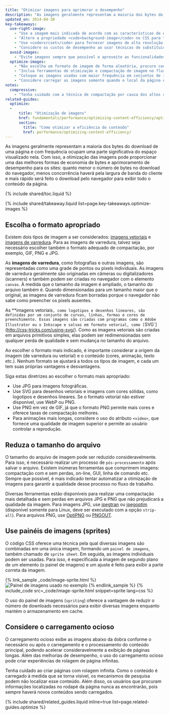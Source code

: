 ```yaml
---
title: "Otimizar imagens para aprimorar o desempenho"
description: "As imagens geralmente representam a maioria dos bytes do download de uma página e com frequência ocupam uma parte significativa do espaço visualizado nela."
updated_on: 2014-04-30
key-takeaways:
  use-right-image:
    - "Use a imagem mais indicada de acordo com as características de exibição, considerando o tamanho da tela, a resolução do dispositivo e o layout da página."
    - "Altere a propriedade <code>background-image</code> no CSS para telas com alto DPI usando consultas de mídia com <code>min-resolution</code> e <code>-webkit-min-device-pixel-ratio</code>."
    - "Use <code>srcset</code> para fornecer imagens de alta resolução junto com a imagem de 1x na marcação."
    - "Considere os custos de desempenho ao usar técnicas de substituição de imagem JavaScript ou ao veicular imagens de alta resolução fortemente compactadas em dispositivos com resoluções inferiores."
  avoid-images:
    - "Evite imagens sempre que possível e aproveite as funcionalidades do navegador. Use caracteres unicode no lugar das imagens e substitua ícones complexos por fontes de ícones."
  optimize-images:
    - "Não escolha um formato de imagem de forma aleatória, procure conhecer os diferentes formatos disponíveis e use o mais indicado para seu caso."
    - "Inclua ferramentas de otimização e compactação de imagem no fluxo de trabalho para reduzir o tamanho dos arquivos."
    - "Coloque as imagens usadas com maior frequência em conjuntos de imagens (sprites) para reduzir o número de solicitações http."
    - "Considere carregar as imagens somente quando o local da página em que elas se encontram for visualizado, reduzindo assim o tempo de carregamento inicial da página."
notes:
  compressive:
    - "Tenha cuidado com a técnica de compactação por causa dos altos custos associados de memória e decodificação.  O redimensionamento de grandes imagens para adequação a telas menores custa caro e pode se tornar uma tarefa difícil em dispositivos mais antigos, cuja memória e capacidade de processamento são reduzidas."
related-guides:
  optimize:
  -
      title: "Otimização de imagens"
      href: fundamentals/performance/optimizing-content-efficiency/optimize-encoding-and-transfer.html#image-optimization
      section:
        title: "Como otimizar a eficiência do conteúdo"
        href: performance/optimizing-content-efficiency/
---
```


<p class="intro">
  As imagens geralmente representam a maioria dos bytes do download de uma página e com frequência ocupam uma parte significativa do espaço visualizado nela. Com isso, a otimização das imagens pode proporcionar uma das melhores formas de economia de bytes e aprimoramento de desempenho para os sites: quanto menor o número de bytes no download do navegador, menos concorrência haverá pela largura de banda do cliente e mais rápido será feito o download pelo navegador para exibir todo o conteúdo da página.
</p>

{% include shared/toc.liquid %}

{% include shared/takeaway.liquid list=page.key-takeaways.optimize-images %}

## Escolha o formato apropriado

Existem dois tipos de imagem a ser considerados: [imagens vetoriais](http://pt.wikipedia.org/wiki/Desenho_vetorial) e [imagens de varredura](http://pt.wikipedia.org/wiki/Raster). Para as imagens de varredura, talvez seja necessário escolher também o formato adequado de compactação, por exemplo, GIF, PNG e JPG.

As **imagens de varredura**, como fotografias e outras imagens, são representadas como uma grade de pontos ou pixels individuais. As imagens de varredura geralmente são originadas em câmeras ou digitalizadores (scanners) e também podem ser criadas no navegador com o elemento `canvas`.  À medida que o tamanho da imagem é ampliado, o tamanho do arquivo também é.  Quando dimensionadas para um tamanho maior que o original, as imagens de varredura ficam borradas porque o navegador não sabe como preencher os pixels ausentes.

As **imagens vetoriais`, como logotipos e desenhos lineares, são definidas por um conjunto de curvas, linhas, formas e cores de preenchimento. Essas imagens são criadas com programas como o Adobe Illustrator ou o Inkscape e salvas em formato vetorial, como [`SVG`](http://css-tricks.com/using-svg/).  Como as imagens vetoriais são criadas em arquivos primitivos simples, elas podem ser redimensionadas sem qualquer perda de qualidade e sem mudança no tamanho do arquivo.

Ao escolher o formato mais indicado, é importante considerar a origem da imagem (de varredura ou vetorial) e o conteúdo (cores, animação, texto etc.). Nenhum formato se ajustará a todos os tipos de imagem, e cada um tem suas próprias vantagens e desvantagens.

Siga estas diretrizes ao escolher o formato mais apropriado:

* Use JPG para imagens fotográficas.
* Use SVG para desenhos vetoriais e imagens com cores sólidas, como logotipos e desenhos lineares.
  Se o formato vetorial não estiver disponível, use WebP ou PNG.
* Use PNG em vez de GIF, já que o formato PNG permite mais cores e oferece taxas de compactação melhores.
* Para animações mais longas, considere o uso do atributo `<video>`, que fornece uma qualidade de imagem superior e permite ao usuário controlar a reprodução.

## Reduza o tamanho do arquivo

O tamanho do arquivo de imagem pode ser reduzido consideravelmente. Para isso, é necessário realizar um processo de `pós-processamento` após salvar o arquivo. Existem inúmeras ferramentas que comprimem imagens: compactação com e sem perdas, on-line, GUI, linha de comando etc.  Sempre que possível, é mais indicado tentar automatizar a otimização de imagens para garantir a qualidade desse processo no fluxo de trabalho.

Diversas ferramentas estão disponíveis para realizar uma compactação mais detalhada e sem perdas em arquivos JPG e PNG que não prejudicará a qualidade da imagem. Para imagens JPG, use [jpegtran](http://jpegclub.org/) ou [jpegoptim](http://freshmeat.net/projects/jpegoptim/) (disponível somente para Linux, deve ser executado com a opção `strip-all`). Para arquivos PNG, use [OptiPNG](http://optipng.sourceforge.net/) ou [PNGOUT](http://www.advsys.net/ken/util/pngout.htm).

## Use painéis de imagens (sprites)

O código CSS oferece uma técnica pela qual diversas imagens são combinadas em uma única imagem, formando um `painel de imagens`, também chamado de `sprite sheet`. Em seguida, as imagens individuais podem ser usadas. Para isso, é especificada a imagem de segundo plano de um elemento (o painel de imagens) e um ajuste é feito para exibir a parte correta da imagem.

{% link_sample _code/image-sprite.html %}
<img src="img/sprite-sheet.png" class="center" alt=" Painel de imagens usado no exemplo">
{% endlink_sample %}
{% include_code src=_code/image-sprite.html snippet=sprite lang=css %}

O uso do painel de imagens (`spriting`) oferece a vantagem de reduzir o número de downloads necessários para exibir diversas imagens enquanto mantém o armazenamento em cache.

## Considere o carregamento ocioso

O carregamento ocioso exibe as imagens abaixo da dobra conforme o necessário ou após o carregamento e o processamento do conteúdo principal, podendo acelerar consideravelmente a exibição de páginas longas. Além das melhorias de desempenho, o uso do carregamento ocioso pode criar experiências de rolagem de página infinitas.

Tenha cuidado ao criar páginas com rolagem infinita. Como o conteúdo é carregado à medida que se torna visível, os mecanismos de pesquisa podem não localizar esse conteúdo.  Além disso, os usuários que procuram informações localizadas no rodapé da página nunca as encontrarão, pois sempre haverá novos conteúdos sendo carregados.

{% include shared/related_guides.liquid inline=true list=page.related-guides.optimize %}




